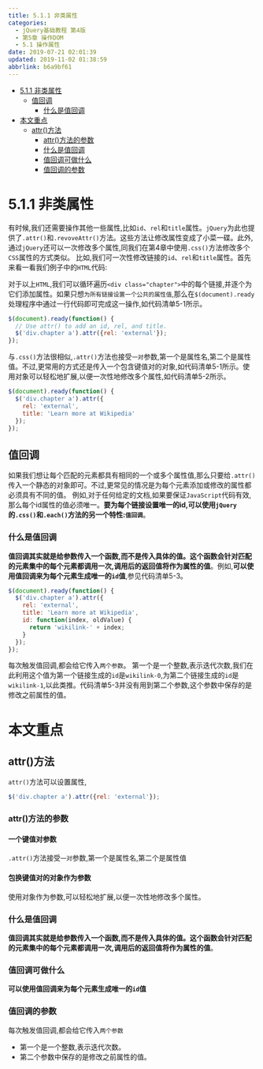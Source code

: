 ```yaml
---
title: 5.1.1 非类属性
categories: 
  - jQuery基础教程 第4版
  - 第5章 操作DOM
  - 5.1 操作属性
date: 2019-07-21 02:01:39
updated: 2019-11-02 01:38:59
abbrlink: b6a9bf61
---
```

- [5.1.1 非类属性](/ReadingNotes/b6a9bf61/#5-1-1-非类属性)
    - [值回调](/ReadingNotes/b6a9bf61/#值回调)
        - [什么是值回调](/ReadingNotes/b6a9bf61/#什么是值回调)
- [本文重点](/ReadingNotes/b6a9bf61/#本文重点)
    - [attr()方法](/ReadingNotes/b6a9bf61/#attr-方法)
        - [attr()方法的参数](/ReadingNotes/b6a9bf61/#attr-方法的参数)
        - [什么是值回调](/ReadingNotes/b6a9bf61/#什么是值回调)
        - [值回调可做什么](/ReadingNotes/b6a9bf61/#值回调可做什么)
        - [值回调的参数](/ReadingNotes/b6a9bf61/#值回调的参数)

<!--more-->
<script src="https://cdn.bootcss.com/jquery/3.4.0/jquery.slim.min.js"></script>
<script>$(document).ready(function () {$(".post-body > ul:nth-child(1)").hide();});</script>

<!--end-->
# 5.1.1 非类属性 #
有时候,我们还需要操作其他一些属性,比如`id`、`rel`和`title`属性。`jQuery`为此也提供了`.attr()`和`.revoveAttr()`方法。这些方法让修改属性变成了小菜一碟。此外,通过`jQuery`还可以一次修改多个属性,同我们在第4章中使用`.css()`方法修改多个`CSS`属性的方式类似。
比如,我们可一次性修改链接的`id`、`rel`和`title`属性。首先来看一看我们例子中的`HTML`代码:

对于以上`HTML`,我们可以循环遍历`<div class="chapter">`中的每个链接,并逐个为它们添加属性。如果只想`为所有链接设置一个公共的属性值`,那么在`$(document).ready`处理程序中通过一行代码即可完成这一操作,如代码清单5-1所示。
```javascript
$(document).ready(function() {
  // Use attr() to add an id, rel, and title.
  $('div.chapter a').attr({rel: 'external'});
});
```
与`.css()`方法很相似,`.attr()`方法也接受`一对`参数,第一个是属性名,第二个是属性值。不过,更常用的方式还是传入一个包含键值对的对象,如代码清单5-1所示。使用对象可以轻松地扩展,以便一次性地修改多个属性,如代码清单5-2所示。
```javascript
$(document).ready(function() { 
  $('div.chapter a').attr({ 
    rel: 'external', 
    title: 'Learn more at Wikipedia' 
  }); 
}); 
```
## 值回调 ##
如果我们想让每个匹配的元素都具有相同的一个或多个属性值,那么只要给`.attr()`传入一个静态的对象即可。不过,更常见的情况是为每个元素添加或修改的属性都必须具有不同的值。
例如,对于任何给定的文档,如果要保证`JavaScript`代码有效,那么每个id属性的值必须唯一。**要为每个链接设置唯一的id,可以使用`jQuery`的`.css()`和`.each()`方法的另一个特性:`值回调`**。
### 什么是值回调 ###
**值回调其实就是给参数传入一个函数,而不是传入具体的值。这个函数会针对匹配的元素集中的每个元素都调用一次,调用后的返回值将作为属性的值**。例如,**可以使用值回调来为每个元素生成唯一的`id`值**,参见代码清单5-3。
```javascript
$(document).ready(function() { 
  $('div.chapter a').attr({ 
    rel: 'external', 
    title: 'Learn more at Wikipedia', 
    id: function(index, oldValue) { 
      return 'wikilink-' + index; 
    } 
  }); 
}); 
```
每次触发值回调,都会给它传入`两个参数`。
第一个是一个整数,表示迭代次数,我们在此利用这个值为第一个链接生成的`id`是`wikilink-0`,为第二个链接生成的`id`是`wikilink-1`,以此类推。代码清单5-3并没有用到第二个参数,这个参数中保存的是修改之前属性的值。







# 本文重点 #
## attr()方法 ##
`attr()`方法可以设置属性,
```javascript
$('div.chapter a').attr({rel: 'external'});
```
### attr()方法的参数 ###
#### 一个键值对参数 ####
`.attr()`方法接受`一对`参数,第一个是属性名,第二个是属性值
#### 包换键值对的对象作为参数 ####
使用对象作为参数,可以轻松地扩展,以便一次性地修改多个属性。

### 什么是值回调 ###
**值回调其实就是给参数传入一个函数,而不是传入具体的值。这个函数会针对匹配的元素集中的每个元素都调用一次,调用后的返回值将作为属性的值**。
### 值回调可做什么 ###
**可以使用值回调来为每个元素生成唯一的`id`值**
### 值回调的参数 ###
每次触发值回调,都会给它传入`两个参数`
- 第一个是一个整数,表示迭代次数。
- 第二个参数中保存的是修改之前属性的值。

